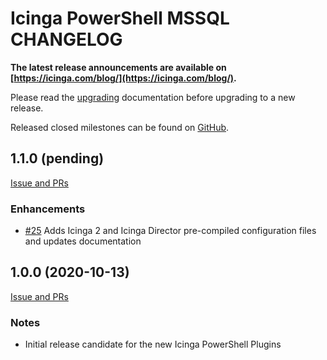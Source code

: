 # Icinga PowerShell MSSQL CHANGELOG

**The latest release announcements are available on [https://icinga.com/blog/](https://icinga.com/blog/).**

Please read the [upgrading](https://icinga.com/docs/windows/latest/mssql/doc/30-Upgrading-Plugins)
documentation before upgrading to a new release.

Released closed milestones can be found on [GitHub](https://github.com/Icinga/icinga-powershell-mssql/milestones?state=closed).

## 1.1.0 (pending)

[Issue and PRs](https://github.com/Icinga/icinga-powershell-mssql/milestone/2?closed=1)

### Enhancements

* [#25](https://github.com/Icinga/icinga-powershell-mssql/pull/25) Adds Icinga 2 and Icinga Director pre-compiled configuration files and updates documentation

## 1.0.0 (2020-10-13)

[Issue and PRs](https://github.com/Icinga/icinga-powershell-mssql/milestone/1?closed=1)

### Notes

* Initial release candidate for the new Icinga PowerShell Plugins
